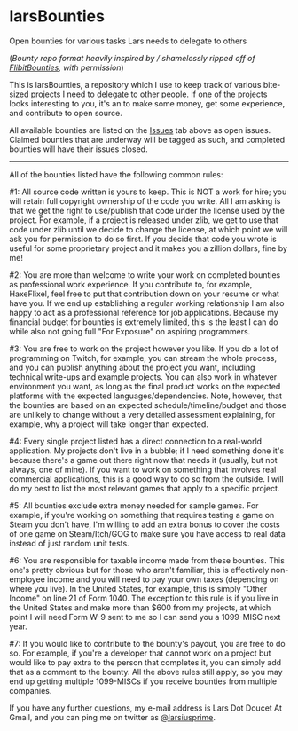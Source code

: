 # larsBounties
Open bounties for various tasks Lars needs to delegate to others

(*Bounty repo format heavily inspired by / shamelessly ripped off of [FlibitBounties](https://github.com/flibitijibibo/flibitBounties), with permission*)

This is larsBounties, a repository which I use to keep track of various bite-sized projects I need to delegate to other people. If one of the projects looks interesting to you, it's an to make some money, get some experience, and contribute to open source.

All available bounties are listed on the [Issues](https://github.com/larsiusprime/larsBounties/issues) tab above as open issues. Claimed bounties that are underway will be tagged as such, and completed bounties will have their issues closed.

--------

All of the bounties listed have the following common rules:

#1: All source code written is yours to keep. This is NOT a work for hire; you will retain full copyright ownership of the code you write. All I am asking is that we get the right to use/publish that code under the license used by the project. For example, if a project is released under zlib, we get to use that code under zlib until we decide to change the license, at which point we will ask you for permission to do so first. If you decide that code you wrote is useful for some proprietary project and it makes you a zillion dollars, fine by me!

#2: You are more than welcome to write your work on completed bounties as professional work experience. If you contribute to, for example, HaxeFlixel, feel free to put that contribution down on your resume or what have you. If we end up establishing a regular working relationship I am also happy to act as a professional reference for job applications. Because my financial budget for bounties is extremely limited, this is the least I can do while also not going full "For Exposure" on aspiring programmers.

#3: You are free to work on the project however you like. If you do a lot of programming on Twitch, for example, you can stream the whole process, and you can publish anything about the project you want, including technical write-ups and example projects. You can also work in whatever environment you want, as long as the final product works on the expected platforms with the expected languages/dependencies. Note, however, that the bounties are based on an expected schedule/timeline/budget and those are unlikely to change without a very detailed assessment explaining, for example, why a project will take longer than expected.

#4: Every single project listed has a direct connection to a real-world application. My projects don't live in a bubble; if I need something done it's because there's a game out there right now that needs it (usually, but not always, one of mine). If you want to work on something that involves real commercial applications, this is a good way to do so from the outside. I will do my best to list the most relevant games that apply to a specific project.

#5: All bounties exclude extra money needed for sample games. For example, if you're working on something that requires testing a game on Steam you don't have, I'm willing to add an extra bonus to cover the costs of one game on Steam/Itch/GOG to make sure you have access to real data instead of just random unit tests.

#6: You are responsible for taxable income made from these bounties. This one's pretty obvious but for those who aren't familiar, this is effectively non-employee income and you will need to pay your own taxes (depending on where you live). In the United States, for example, this is simply "Other Income" on line 21 of Form 1040. The exception to this rule is if you live in the United States and make more than $600 from my projects, at which point I will need Form W-9 sent to me so I can send you a 1099-MISC next year.

#7: If you would like to contribute to the bounty's payout, you are free to do so. For example, if you're a developer that cannot work on a project but would like to pay extra to the person that completes it, you can simply add that as a comment to the bounty. All the above rules still apply, so you may end up getting multiple 1099-MISCs if you receive bounties from multiple companies.

If you have any further questions, my e-mail address is Lars Dot Doucet At Gmail, and you can ping me on twitter as [@larsiusprime](https://www.twitter.com/larsiusprime).
